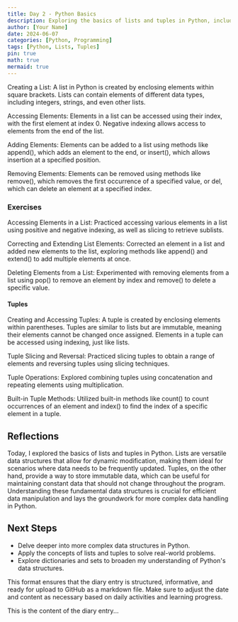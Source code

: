 ```yaml
---
title: Day 2 - Python Basics
description: Exploring the basics of lists and tuples in Python, including creation, manipulation, and practical exercises.
author: [Your Name]
date: 2024-06-07
categories: [Python, Programming]
tags: [Python, Lists, Tuples]
pin: true
math: true
mermaid: true
---
```


Creating a List:
A list in Python is created by enclosing elements within square brackets. Lists can contain elements of different data types, including integers, strings, and even other lists.

Accessing Elements:
Elements in a list can be accessed using their index, with the first element at index 0. Negative indexing allows access to elements from the end of the list.

Adding Elements:
Elements can be added to a list using methods like append(), which adds an element to the end, or insert(), which allows insertion at a specified position.

Removing Elements:
Elements can be removed using methods like remove(), which removes the first occurrence of a specified value, or del, which can delete an element at a specified index.

### Exercises

Accessing Elements in a List:
Practiced accessing various elements in a list using positive and negative indexing, as well as slicing to retrieve sublists.

Correcting and Extending List Elements:
Corrected an element in a list and added new elements to the list, exploring methods like append() and extend() to add multiple elements at once.

Deleting Elements from a List:
Experimented with removing elements from a list using pop() to remove an element by index and remove() to delete a specific value.

#### Tuples

Creating and Accessing Tuples:
A tuple is created by enclosing elements within parentheses. Tuples are similar to lists but are immutable, meaning their elements cannot be changed once assigned. Elements in a tuple can be accessed using indexing, just like lists.

Tuple Slicing and Reversal:
Practiced slicing tuples to obtain a range of elements and reversing tuples using slicing techniques.

Tuple Operations:
Explored combining tuples using concatenation and repeating elements using multiplication.

Built-in Tuple Methods:
Utilized built-in methods like count() to count occurrences of an element and index() to find the index of a specific element in a tuple.

## Reflections

Today, I explored the basics of lists and tuples in Python. Lists are versatile data structures that allow for dynamic modification, making them ideal for scenarios where data needs to be frequently updated. Tuples, on the other hand, provide a way to store immutable data, which can be useful for maintaining constant data that should not change throughout the program. Understanding these fundamental data structures is crucial for efficient data manipulation and lays the groundwork for more complex data handling in Python.

## Next Steps

- Delve deeper into more complex data structures in Python.
- Apply the concepts of lists and tuples to solve real-world problems.
- Explore dictionaries and sets to broaden my understanding of Python's data structures.

This format ensures that the diary entry is structured, informative, and ready for upload to GitHub as a markdown file. Make sure to adjust the date and content as necessary based on daily activities and learning progress.

This is the content of the diary entry...  
